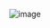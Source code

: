 

![image](https://user-images.githubusercontent.com/72876100/111357490-5f3a7f00-86af-11eb-9819-0ac6fe3dfcb9.png)
